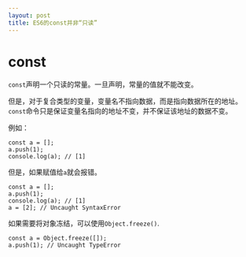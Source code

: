 ```yaml
---
layout: post
title: ES6的const并非“只读”
---
```


# const

`const`声明一个只读的常量。一旦声明，常量的值就不能改变。

但是，对于复合类型的变量，变量名不指向数据，而是指向数据所在的地址。
`const`命令只是保证变量名指向的地址不变，并不保证该地址的数据不变。

例如：

    const a = [];
    a.push(1);
    console.log(a); // [1]
       
但是，如果赋值给`a`就会报错。

    const a = [];
    a.push(1);
    console.log(a); // [1]
    a = [2]; // Uncaught SyntaxError
    
如果需要将对象冻结，可以使用`Object.freeze()`.

    const a = Object.freeze([]);
    a.push(1); // Uncaught TypeError
    